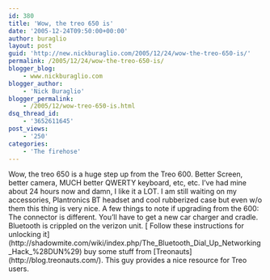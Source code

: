 ```yaml
---
id: 380
title: 'Wow, the treo 650 is'
date: '2005-12-24T09:50:00+00:00'
author: buraglio
layout: post
guid: 'http://new.nickburaglio.com/2005/12/24/wow-the-treo-650-is/'
permalink: /2005/12/24/wow-the-treo-650-is/
blogger_blog:
    - www.nickburaglio.com
blogger_author:
    - 'Nick Buraglio'
blogger_permalink:
    - /2005/12/wow-treo-650-is.html
dsq_thread_id:
    - '3652611645'
post_views:
    - '250'
categories:
    - 'The firehose'
---
```


<div></div>Wow, the treo 650 is a huge step up from the Treo 600. Better Screen, better camera, MUCH better QWERTY keyboard, etc, etc. I’ve had mine about 24 hours now and damn, I like it a LOT. I am still waiting on my accessories, Plantronics BT headset and cool rubberized case but even w/o them this thing is very nice. A few things to note if upgrading from the 600:  
The connector is different. You’ll have to get a new car charger and cradle.  
Bluetooth is crippled on the verizon unit. [ Follow these instructions for unlocking it](http://shadowmite.com/wiki/index.php/The_Bluetooth_Dial_Up_Networking_Hack_%28DUN%29)  
buy some stuff from [Treonauts](http://blog.treonauts.com/). This guy provides a nice resource for Treo users.

<div></div>
